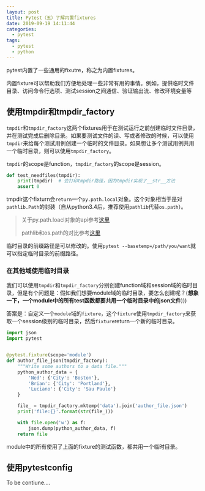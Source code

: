 ```yaml
---
layout: post
title: Pytest（五）了解内置fixtures
date: 2019-09-19 14:11:44
categories: 
  - pytest  
tags: 
  - pytest
  - python
---
```


pytest内置了一些通用的fixutre，称之为内置fixtures。

内置fixture可以帮助我们方便地处理一些非常有用的事情。例如，提供临时文件目录、访问命令行选项、测试session之间通信、验证输出流、修改环境变量等
<!-- more -->

## 使用tmpdir和tmpdir_factory

`tmpdir`和`tmpdir_factory`这两个fixtures用于在测试运行之前创建临时文件目录，并在测试完成后删除目录。如果要测试文件的读、写或者修改的时候，可以使用`tmpdir`来给每个测试用例创建一个临时的文件目录。如果想让多个测试用例共用一个临时目录，则可以使用`tmpdir_factory`。

`tmpdir`的scope是function，`tmpdir_factory`的scope是session。

```python
def test_needfiles(tmpdir):
    print(tmpdir)  # 会打印tmpdir路径，因为tmpdir实现了__str__方法
    assert 0

```

tmpdir这个fixturn会`return`一个`py.path.local`对象。这个对象相当于是对`pathlib.Path`的封装（自从python3.4后，推荐使用`pathlib`代替`os.path`）。

> 关于py.path.loacl对象的api参考[这里](https://py.readthedocs.io/en/latest/path.html#reference-documentation)
> 
> pathlib和os.path的对比参考[这里](https://docs.python.org/3/library/pathlib.html#correspondence-to-tools-in-the-os-module) 

临时目录的前缀路径是可以修改的。使用`pytest --basetemp=/path/you/want`就可以指定临时目录的前缀路径。

### 在其他域使用临时目录

我们可以使用`tmpdir`和`tmpdir_factory`分别创建function域和session域的临时目录，但是有个问题是：假如我们想要module域的临时目录，要怎么创建呢？(**想象一下，一个module中的所有test函数都要共用一个临时目录中的json文件**)))

答案是：自定义一个`module`域的`fixture`，这个`fixture`使用`tmpdir_factory`来获取一个session级别的临时目录，然后`fixture`return一个新的临时目录。

```python
import json
import pytest


@pytest.fixture(scope='module')
def author_file_json(tmpdir_factory):
    """Write some authors to a data file."""
    python_author_data = {
        'Ned': {'City': 'Boston'},
        'Brian': {'City': 'Portland'},
        'Luciano': {'City': 'Sau Paulo'}
    }

    file_ = tmpdir_factory.mktemp('data').join('author_file.json')
    print('file:{}'.format(str(file_)))

    with file.open('w') as f:
        json.dump(python_author_data, f)
    return file
```

module中的所有使用了上面的fixture的测试函数，都共用一个临时目录。

## 使用pytestconfig

To be contiune....